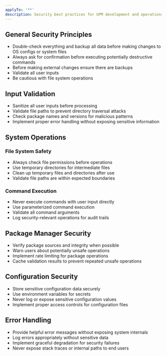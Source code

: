 ```yaml
---
applyTo: '**'
description: Security best practices for UPM development and operations
---
```


## General Security Principles

- Double-check everything and backup all data before making changes to OS configs or system files
- Always ask for confirmation before executing potentially destructive commands
- Before making external changes ensure there are backups
- Validate all user inputs
- Be cautious with file system operations

## Input Validation

- Sanitize all user inputs before processing
- Validate file paths to prevent directory traversal attacks
- Check package names and versions for malicious patterns
- Implement proper error handling without exposing sensitive information

## System Operations

### File System Safety

- Always check file permissions before operations
- Use temporary directories for intermediate files
- Clean up temporary files and directories after use
- Validate file paths are within expected boundaries

### Command Execution

- Never execute commands with user input directly
- Use parameterized command execution
- Validate all command arguments
- Log security-relevant operations for audit trails

## Package Manager Security

- Verify package sources and integrity when possible
- Warn users about potentially unsafe operations
- Implement rate limiting for package operations
- Cache validation results to prevent repeated unsafe operations

## Configuration Security

- Store sensitive configuration data securely
- Use environment variables for secrets
- Never log or expose sensitive configuration values
- Implement proper access controls for configuration files

## Error Handling

- Provide helpful error messages without exposing system internals
- Log errors appropriately without sensitive data
- Implement graceful degradation for security failures
- Never expose stack traces or internal paths to end users

